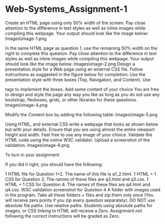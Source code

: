 # Web-Systems_Assignment-1
Create an HTML page using only 50% width of the screen. Pay close attention to the difference in text styles as well as inline images while compiling this webpage. Your output should look like the image below:
Images\image-1.png

In the same HTML page as question 1, use the remaining 50% width on the right to complete this question. Pay close attention to the difference in text styles as well as inline images while compiling this webpage. Your output should look like the image below:
Images\image-2.png
Design a presentation style for a Web page using an external CSS file. Follow instructions as suggested in the figure below for completion: 
Use the presentation style with three boxes (Top, Navigation, and Content). Use <div> tags to implement the boxes. Add some content of your choice 
You are free to design and style the page any way you like as long as you do not use any bootstrap, flexboxes, grids, or other libraries for these questions.
Images\image-4.png


Modify the Content box by adding the following table:
Images\image-5.png

Using HTML, and external CSS write a webpage that looks as shown below but with your details. Ensure that you are using almost the entire viewport height and width. Feel free to use any image of your choice. Validate the HTML code using the online W3C validator. Upload a screenshot of the validation.
Images\image-6.png

To turn in your assignment

If you did it right, you should have the following:  

1 HTML file for Question 1+2. The name of this file is q1_2.html.
1 HTML + 1 CSS for Question 3. The names of these files are q3.html and q3.css.
1 HTML + 1 CSS for Question 4. The names of these files are q4.html and q4.css.
W3C validation screenshot for Question 4
A folder with images used in the program.
Take all these folders + files and zip them only once (You will receive zero points if you zip every question separately).
DO NOT use absolute file paths. Use relative paths. Students using absolute paths for images, or CSS linking to HTML will receive a Zero.
Assignment not following the correct instructions will be graded as Zero.
